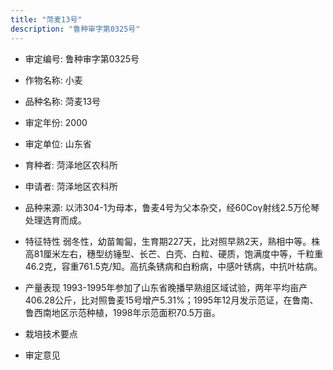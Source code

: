 ```yaml
---
title: "菏麦13号"
description: "鲁种审字第0325号"
---
```

* 审定编号:  鲁种审字第0325号

*  作物名称:  小麦

*  品种名称:  菏麦13号

*  审定年份:  2000

*  审定单位:  山东省

* 育种者:  菏泽地区农科所

*  申请者:  菏泽地区农科所

*  品种来源:  以沛304-1为母本，鲁麦4号为父本杂交，经60Coγ射线2.5万伦琴处理选育而成。

*  特征特性
弱冬性，幼苗匍匐，生育期227天，比对照早熟2天，熟相中等。株高81厘米左右，穗型纺锤型、长芒、白壳、白粒、硬质，饱满度中等，千粒重46.2克，容重761.5克/知。高抗条锈病和白粉病，中感叶锈病，中抗叶枯病。

*  产量表现
1993-1995年参加了山东省晚播早熟组区域试验，两年平均亩产406.28公斤，比对照鲁麦15号增产5.31%；1995年12月发示范证，在鲁南、鲁西南地区示范种植，1998年示范面积70.5万亩。

*  栽培技术要点


*  审定意见

